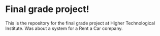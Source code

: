 # Final grade project!

This is the repository for the final grade project at Higher Technological Institute.
Was about a system for a Rent a Car company.
